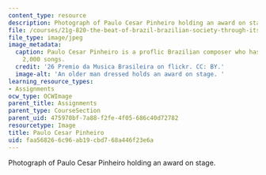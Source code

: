 ```yaml
---
content_type: resource
description: Photograph of Paulo Cesar Pinheiro holding an award on stage.
file: /courses/21g-820-the-beat-of-brazil-brazilian-society-through-its-music-fall-2016/faa568266c96ab19cbd768a446f23e6a_musican.jpg
file_type: image/jpeg
image_metadata:
  caption: Paulo Cesar Pinheiro is a proflic Brazilian composer who has written over
    2,000 songs.
  credit: '26 Premio da Musica Brasileira on flickr. CC: BY.'
  image-alt: 'An older man dressed holds an award on stage. '
learning_resource_types:
- Assignments
ocw_type: OCWImage
parent_title: Assignments
parent_type: CourseSection
parent_uid: 475970bf-7a88-f2fe-4f05-686c40d72782
resourcetype: Image
title: Paulo Cesar Pinheiro
uid: faa56826-6c96-ab19-cbd7-68a446f23e6a
---
```

Photograph of Paulo Cesar Pinheiro holding an award on stage.

